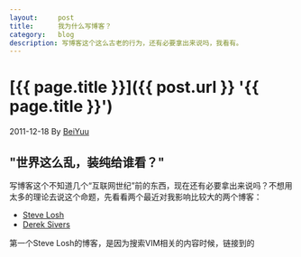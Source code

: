 ```yaml
---
layout:     post
title:      我为什么写博客？
category:   blog
description: 写博客这个这么古老的行为，还有必要拿出来说吗，我看有。
---
```

# [{{ page.title }}]({{ post.url }} '{{ page.title }}')
2011-12-18 By [BeiYuu](http://beiyuu.com 'BeiYuu')

## "世界这么乱，装纯给谁看？"

写博客这个不知道几个“互联网世纪”前的东西，现在还有必要拿出来说吗？不想用太多的理论去说这个命题，先看看两个最近对我影响比较大的两个博客：

* [Steve Losh](http://stevelosh.com/ 'Steve Losh')
* [Derek Sivers](http://sivers.org/sharing 'The co-op business model: share whatever you\'ve got')

第一个Steve Losh的博客，是因为搜索VIM相关的内容时候，链接到的
